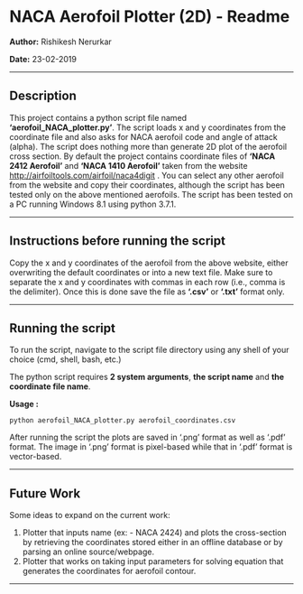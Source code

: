 # NACA Aerofoil Plotter (2D) - Readme

__Author:__ Rishikesh Nerurkar

__Date:__ 23-02-2019

___
## Description
This project contains a python script file named **‘aerofoil_NACA_plotter.py’**. The script loads x and y coordinates from the coordinate file and also asks for NACA aerofoil code and angle of attack (alpha). The script does nothing more than generate 2D plot of the aerofoil cross section. By default the project contains coordinate files of **‘NACA 2412 Aerofoil’** and **‘NACA 1410 Aerofoil’** taken from the website http://airfoiltools.com/airfoil/naca4digit . You can select any other aerofoil from the website and copy their coordinates, although the script has been tested only on the above mentioned aerofoils. The script has been tested on a PC running Windows 8.1 using python 3.7.1.

___

## Instructions before running the script
Copy the x and y coordinates of the aerofoil from the above website, either overwriting the default coordinates or into a new text file. Make sure to separate the x and y coordinates with commas in each row (i.e., comma is the delimiter). Once this is done save the file as **‘.csv’** or **‘.txt’** format only.

___

## Running the script
To run the script, navigate to the script file directory using any shell of your choice (cmd, shell, bash, etc.)

The python script requires **2 system arguments**, **the script name** and **the coordinate file name**.

__Usage :__
```
python aerofoil_NACA_plotter.py aerofoil_coordinates.csv
```

After running the script the plots are saved in ‘.png’ format as well as ‘.pdf’ format. The image in ‘.png’ format is pixel-based while that in ‘.pdf’ format is vector-based.

___

## Future Work
Some ideas to expand on the current work:
1. Plotter that inputs name (ex: - NACA 2424) and plots the cross-section by retrieving the coordinates stored either in an offline database or by parsing an online source/webpage.
2. Plotter that works on taking input parameters for solving equation that generates the coordinates for aerofoil contour.

___
